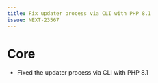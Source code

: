 ```yaml
---
title: Fix updater process via CLI with PHP 8.1
issue: NEXT-23567
---
```

# Core
* Fixed the updater process via CLI with PHP 8.1
